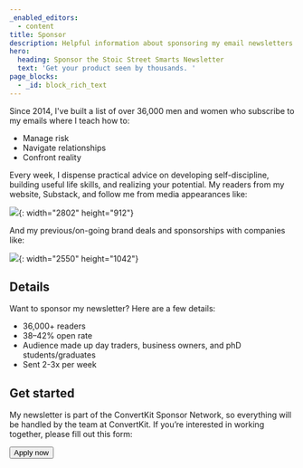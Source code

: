 ```yaml
---
_enabled_editors:
  - content
title: Sponsor
description: Helpful information about sponsoring my email newsletters.
hero:
  heading: Sponsor the Stoic Street Smarts Newsletter
  text: 'Get your product seen by thousands. '
page_blocks:
  - _id: block_rich_text
---
```

Since 2014, I've built a list of over 36,000 men and women who subscribe to my emails where I teach how to:

* Manage risk
* Navigate relationships
* Confront reality

Every week, I dispense practical advice on developing self-discipline, building useful life skills, and realizing your potential. My readers from my website, Substack, and follow me from media appearances like:

![](/assets/images/pages/screenshot-2023-12-29-at-4-50-33-pm.png){: width="2802" height="912"}

And my previous/on-going brand deals and sponsorships with companies like:

![](/assets/images/pages/screenshot-2023-12-29-at-4-53-35-pm.png){: width="2550" height="1042"}

## Details

Want to sponsor my newsletter? Here are a few details:

* 36,000+ readers
* 38–42% open rate
* Audience made up day traders, business owners, and phD students/graduates
* Sent 2-3x per week

## Get started

My newsletter is part of the ConvertKit Sponsor Network, so everything will be handled by the team at ConvertKit. If you’re interested in working together, please fill out this form:



<button data-tf-popup="E2nyeYNg" data-tf-iframe-props="title=Brands: ConvertKit Sponsor Network" data-tf-medium="snippet" data-tf-hidden="creator=ed-latimore,url=edlatimore.com/sponsor" class="btn btn-coral">Apply now</button>